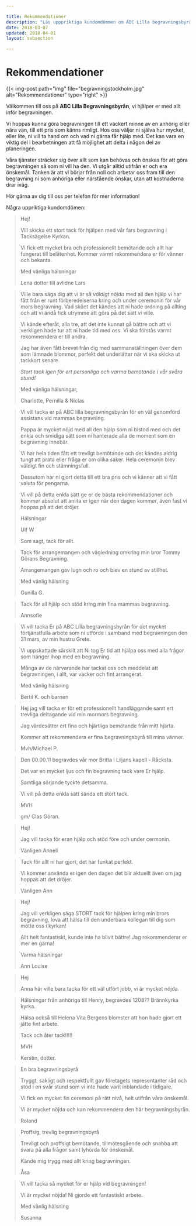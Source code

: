 ```yaml
---

title: Rekommendationer
description: "Läs upppriktiga kundomdömmen om ABC Lilla begravningsbyrån i Stockholm."
date: 2018-03-07
updated: 2018-04-01
layout: subsection

---
```


# Rekommendationer

{{< img-post
    path="img" file="begravningstockholm.jpg"
    alt="Rekommendationer" type="right" >}}

Välkommen till oss på **ABC Lilla Begravningsbyrån**, vi hjälper er med allt inför begravningen.

Vi hoppas kunna göra begravningen till ett vackert minne av en anhörig eller nära vän, till ett pris som känns rimligt. Hos oss väljer ni själva hur mycket, eller lite, ni vill ta hand om och vad ni gärna får hjälp med. Det kan vara en viktig del i bearbetningen att få möjlighet att delta i någon del av planeringen.

Våra tjänster sträcker sig över allt som kan behövas och önskas för att göra begravningen så som ni vill ha den. Vi utgår alltid utifrån er och era önskemål. Tanken är att vi börjar från noll och arbetar oss fram till den begravning ni som anhöriga eller närstående önskar, utan att kostnaderna drar iväg.

Hör gärna av dig till oss per telefon för mer information!

Några uppriktiga kundomdömen:

<blockquote>

Hej!

Vill skicka ett stort tack för hjälpen med vår fars begravning i Tacksägelse Kyrkan.

Vi fick ett mycket bra och professionellt bemötande och allt har fungerat till belåtenhet. Kommer varmt rekommendera er för vänner och bekanta.

Med vänliga hälsningar

Lena dotter till avlidne Lars
</blockquote>


 <blockquote>

Ville bara säga dig att vi är så *väldigt nöjda* med all den hjälp vi har fått från er runt förberedelserna kring och under ceremonin för
vår mors begravning. Vad skönt det kändes att ni hade ordning på allting och att vi ändå fick utrymme att göra på det sätt vi ville.


Vi kände efteråt, alla tre, att det inte kunnat gå bättre och att vi  verkligen hade tur att ni hade tid med oss. Vi ska förstås varmt
 rekommendera er till andra.


Jag har även fått brevet från dig med sammanställningen över dem som lämnade blommor, perfekt det underlättar när vi ska skicka ut tackkort senare.

 *Stort tack igen för ert personliga och varma bemötande i vår svåra stund!*


 Med vänliga hälsningar,


Charlotte, Pernilla & Niclas

</blockquote>


<blockquote>


Vi vill tacka er på ABC lilla begravningsbyrån för en väl genomförd assistans vid mammas begravning.


Pappa är mycket nöjd med all den hjälp som ni bistod med och det enkla och smidiga sätt som ni hanterade alla de moment som en begravning innebär.


Vi har hela tiden fått ett trevligt bemötande och det kändes aldrig tungt att prata eller fråga er om olika saker. Hela ceremonin blev väldigt fin och stämningsfull.  

Dessutom har ni gjort detta till ett bra pris och vi känner att vi fått valuta för pengarna.


Vi vill på detta enkla sätt ge er de bästa rekommendationer och kommer absolut att anlita er igen när den dagen kommer, även fast vi hoppas på att det dröjer.


Hälsningar


Ulf W


 Som sagt, tack för allt.

</blockquote>


<blockquote>


Tack för arrangemangen  och vägledning omkring min bror Tommy Görans Begravning.


Arrangemangen gav lugn och ro och blev  en stund av stillhet.


Med vänlig hälsning


Gunilla G.

  </blockquote>


<blockquote>


Tack för all hjälp och stöd kring min fina mammas begravning.


Annsofie

</blockquote>


<blockquote>


Vi vill tacka Er på ABC Lilla begravningsbyrån för det mycket förtjänstfulla arbete som ni utförde i samband med begravningen den 31 mars, av min hustru Grete.


Vi uppskattade särskilt att Ni tog Er tid att hjälpa oss med alla frågor som hänger ihop med en begravning.


Många av de närvarande har tackat oss och meddelat att begravningen, i allt, var vacker och fint arrangerat.


Med vänlig hälsning


Bertil K. och barnen

</blockquote>


<blockquote>


Hej jag vill tacka er för ett professionellt handläggande samt ert trevliga deltagande vid min mormors begravning.


Jag värdesätter ert fina och hjärtliga bemötande från mitt hjärta.


Kommer att rekommendera er fina begravningsbyrå till mina vänner.

Mvh/Michael P.

</blockquote>


<blockquote>


Den 00.00.11 begravdes vår mor Britta i Liljans kapell - Råcksta.


Det var en mycket ljus och fin begravning tack vare Er hjälp.


Samtliga sörjande tyckte detsamma.


Vi vill på detta enkla sätt sända ett stort tack.


MVH

gm/ Clas Göran.

</blockquote>


<blockquote>


Hej!


Jag vill tacka för eran hjälp och stöd före och under cermonin.


Vänligen Anneli

</blockquote>


<blockquote>


Tack för allt ni har gjort, det har funkat perfekt.


Vi kommer använda er igen den dagen det blir aktuellt även om jag hoppas att det dröjer.


Vänligen Ann

</blockquote>


<blockquote>


Hej!


Jag vill verkligen säga STORT tack för hjälpen kring min brors begravning, lova att hälsa till den underbara kollegan till dig som mötte oss i kyrkan!


Allt helt fantastiskt, kunde inte ha blivit bättre! Jag rekommenderar er mer en gärna!


Varma hälsningar


Ann Louise

</blockquote>



<blockquote>



Hej


Anna här ville bara tacka för ett väl utfört jobb, vi är mycket nöjda.


</blockquote>



<blockquote>


Hälsningar från anhöriga till Henry, begravdes 1208?? Brännkyrka kyrka.


Hälsa också till Helena Vita Bergens blomster att hon hade gjort ett jätte fint arbete.


Tack och åter tack!!!!!


MVH


Kerstin, dotter.

</blockquote>


<blockquote>


En bra begravningsbyrå

Tryggt, sakligt och respektfullt gav företagets representanter råd och stöd i en svår stund som vi inte hade varit inblandade i tidigare.


Vi fick en mycket fin ceremoni på rätt nivå, helt utifrån våra önskemål.


Vi är mycket nöjda och kan rekommendera den här begravningsbyrån.


Roland

</blockquote>


<blockquote>


Proffsig, trevlig begravningsbyrå


Trevligt och proffsigt bemötande, tillmötesgående och snabba att svara på alla frågor samt lyhörda för önskemål.


Kände mig trygg med allt kring begravningen.


Åsa

</blockquote>


<blockquote>


Vi vill tacka så mycket för er hjälp vid begravningen!


Vi är mycket nöjda! Ni gjorde ett fantastiskt arbete.


Med vänlig hälsning


Susanna

</blockquote>
